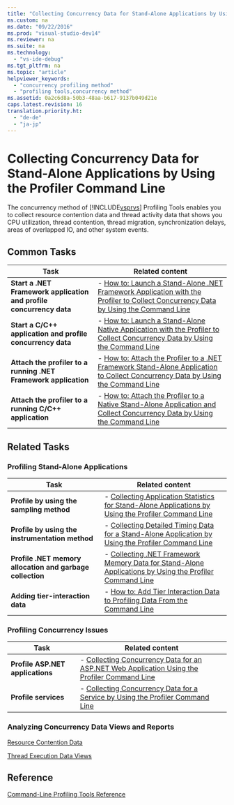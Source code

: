 ```yaml
---
title: "Collecting Concurrency Data for Stand-Alone Applications by Using the Profiler Command Line"
ms.custom: na
ms.date: "09/22/2016"
ms.prod: "visual-studio-dev14"
ms.reviewer: na
ms.suite: na
ms.technology: 
  - "vs-ide-debug"
ms.tgt_pltfrm: na
ms.topic: "article"
helpviewer_keywords: 
  - "concurrency profiling method"
  - "profiling tools,concurrency method"
ms.assetid: 0a2c6d8a-50b3-48aa-b617-9137b049d21e
caps.latest.revision: 16
translation.priority.ht: 
  - "de-de"
  - "ja-jp"
---
```

# Collecting Concurrency Data for Stand-Alone Applications by Using the Profiler Command Line
The concurrency method of [!INCLUDE[vsprvs](../vs140/includes/vsprvs_md.md)] Profiling Tools enables you to collect resource contention data and thread activity data that shows you CPU utilization, thread contention, thread migration, synchronization delays, areas of overlapped IO, and other system events.  
  
## Common Tasks  
  
|Task|Related content|  
|----------|---------------------|  
|**Start a .NET Framework application and profile concurrency data**|-   [How to: Launch a Stand-Alone .NET Framework Application with the Profiler to Collect Concurrency Data by Using the Command Line](../vs140/how-to--launch-a-stand-alone-.net-framework-application-with-the-profiler-to-collect-concurrency-data-by-using-the-command-line.md)|  
|**Start a C/C++ application and profile concurrency data**|-   [How to: Launch a Stand-Alone Native Application with the Profiler to Collect Concurrency Data by Using the Command Line](../vs140/how-to--launch-a-stand-alone-native-application-with-the-profiler-to-collect-concurrency-data-by-using-the-command-line.md)|  
|**Attach the profiler to a running .NET Framework application**|-   [How to: Attach the Profiler to a .NET Framework Stand-Alone Application to Collect Concurrency Data by Using the Command Line](../vs140/how-to--attach-the-profiler-to-a-.net-framework-stand-alone-application-to-collect-concurrency-data-by-using-the-command-line.md)|  
|**Attach the profiler to a running C/C++ application**|-   [How to: Attach the Profiler to a Native Stand-Alone Application and Collect Concurrency Data by Using the Command Line](../vs140/how-to--attach-the-profiler-to-a-native-stand-alone-application-and-collect-concurrency-data-by-using-the-command-line.md)|  
  
## Related Tasks  
  
### Profiling Stand-Alone Applications  
  
|Task|Related content|  
|----------|---------------------|  
|**Profile by using the sampling method**|-   [Collecting Application Statistics for Stand-Alone Applications by Using the Profiler Command Line](../vs140/collecting-application-statistics-for-stand-alone-applications-by-using-the-profiler-command-line.md)|  
|**Profile by using the instrumentation method**|-   [Collecting Detailed Timing Data for a Stand-Alone Application by Using the Profiler Command Line](../vs140/collecting-detailed-timing-data-for-a-stand-alone-application-by-using-the-profiler-command-line.md)|  
|**Profile .NET memory allocation and garbage collection**|-   [Collecting .NET Framework Memory Data for Stand-Alone Applications by Using the Profiler Command Line](../vs140/collecting-.net-framework-memory-data-for-stand-alone-applications-by-using-the-profiler-command-line.md)|  
|**Adding tier-interaction data**|-   [How to: Add Tier Interaction Data to Profiling Data From the Command Line](../vs140/adding-tier-interaction-data-from-the-command-line.md)|  
  
### Profiling Concurrency Issues  
  
|Task|Related content|  
|----------|---------------------|  
|**Profile ASP.NET applications**|-   [Collecting Concurrency Data for an ASP.NET Web Application Using the Profiler Command Line](../vs140/collecting-concurrency-data-for-an-asp.net-web-application-using-the-profiler-command-line.md)|  
|**Profile services**|-   [Collecting Concurrency Data for a Service by Using the Profiler Command Line](../vs140/collecting-concurrency-data-for-a-service-by-using-the-profiler-command-line.md)|  
  
### Analyzing Concurrency Data Views and Reports  
 [Resource Contention Data](../vs140/resource-contention-data-views.md)  
  
 [Thread Execution Data Views](../vs140/concurrency-visualizer.md)  
  
## Reference  
 [Command-Line Profiling Tools Reference](../vs140/command-line-profiling-tools-reference.md)